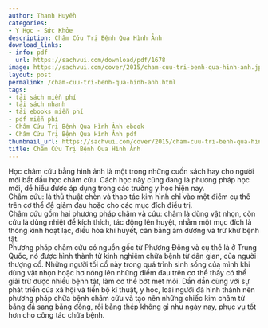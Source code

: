 ```yaml
---
author: Thanh Huyền
categories:
- Y Học - Sức Khỏe
description: Châm Cứu Trị Bệnh Qua Hình Ảnh
download_links:
- info: pdf
  url: https://sachvui.com/download/pdf/1678
image: https://sachvui.com/cover/2015/cham-cuu-tri-benh-qua-hinh-anh.jpg
layout: post
permalink: /cham-cuu-tri-benh-qua-hinh-anh.html
tags:
- tải sách miễn phí
- tải sách nhanh
- tải ebooks miễn phí
- pdf miễn phí
- Châm Cứu Trị Bệnh Qua Hình Ảnh ebook
- Châm Cứu Trị Bệnh Qua Hình Ảnh pdf
thumbnail_url: https://sachvui.com/cover/2015/cham-cuu-tri-benh-qua-hinh-anh.jpg
title: Châm Cứu Trị Bệnh Qua Hình Ảnh
---
```


 <div class="item-desc text-justify"> <p>Học châm cứu bằng hình ảnh là một trong những cuốn sách hay cho người mới bắt đầu học châm cứu. Cách học này cũng đang là phương pháp học mới, dễ hiểu được áp dụng trong các trường y học hiện nay.<br>Châm cứu: là thủ thuật chèn và thao tác kim hình chỉ vào một điểm cụ thể trên cơ thể để giảm đau hoặc cho các mục đích điều trị.<br>Châm cứu gồm hai phương pháp châm và cứu: châm là dùng vật nhọn, còn cứu là dùng nhiệt để kích thích, tác động lên huyệt, nhằm một mục đích là thông kinh hoạt lạc, điều hòa khí huyết, cân bằng âm dương và trừ khử bệnh tật.<br>Phương pháp châm cứu có nguồn gốc từ Phương Đông và cụ thể là ở Trung Quốc, nó được hình thành từ kinh nghiệm chữa bệnh từ dân gian, của người thượng cổ. Những người tối cổ này trong quá trình sinh sống của mình khi dùng vật nhọn hoặc hơ nóng lên những điểm đau trên cơ thể thấy có thể giải trừ được nhiều bệnh tật, làm cơ thể bớt mệt mỏi. Dần dần cùng với sự phát triển của xã hội và tiến bộ kĩ thuật, y học, loài người đã hình thành nên phương pháp chữa bệnh châm cứu và tạo nên những chiếc kim châm từ bằng đá sang bằng đồng, rồi bằng thép không gỉ như ngày nay, phục vụ tốt hơn cho công tác chữa bệnh.</p> </div>